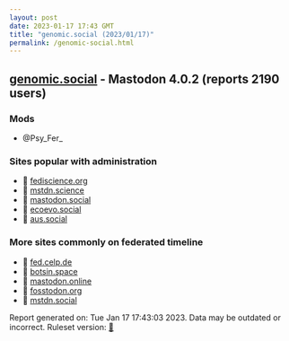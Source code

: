 ```yaml
---
layout: post
date: 2023-01-17 17:43 GMT
title: "genomic.social (2023/01/17)"
permalink: /genomic-social.html
---
```


## [genomic.social](https://genomic.social) - Mastodon 4.0.2 (reports 2190 users)

### Mods
 * @Psy_Fer_

### Sites popular with administration

* 🐘 [fediscience.org](/fediscience-org.html)
* 🐘 [mstdn.science](/mstdn-science.html)
* 🐘 [mastodon.social](/mastodon-social.html)
* 🐘 [ecoevo.social](/ecoevo-social.html)
* 🐘 [aus.social](/aus-social.html)

### More sites commonly on federated timeline

* 🐘 [fed.celp.de](/fed-celp-de.html)
* 🐘 [botsin.space](/botsin-space.html)
* 🐘 [mastodon.online](/mastodon-online.html)
* 🐘 [fosstodon.org](/fosstodon-org.html)
* 🐘 [mstdn.social](/mstdn-social.html)

Report generated on: Tue Jan 17 17:43:03 2023. Data may be outdated or incorrect.
Ruleset version: [🧁](/version-cupcake)

